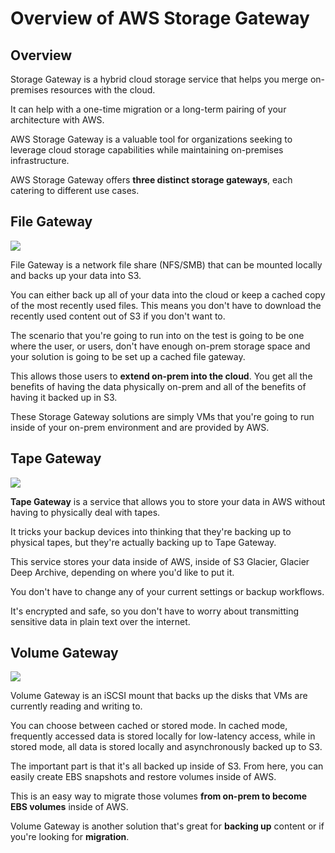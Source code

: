 # Overview of AWS Storage Gateway

## Overview

Storage Gateway is a hybrid cloud storage service that helps you merge on-premises resources with the cloud.

It can help with a one-time migration or a long-term pairing of your architecture with AWS.

AWS Storage Gateway is a valuable tool for organizations seeking to leverage cloud storage capabilities while maintaining on-premises infrastructure.

AWS Storage Gateway offers **three distinct storage gateways**, each catering to different use cases.


## File Gateway

![](https://d1.awsstatic.com/cloud-storage/Amazon%20S3%20File%20Gateway%20How%20It%20Works%20Diagram.96e9f7180c6ec8b6212b4d6fadc4a9ac4507b421.png)

File Gateway is a network file share (NFS/SMB) that can be mounted locally and backs up your data into S3.

You can either back up all of your data into the cloud or keep a cached copy of the most recently used files. This means you don't have to download the recently used content out of S3 if you don't want to.

The scenario that you're going to run into on the test is going to be one where the user, or users, don't have enough on-prem storage space and your solution is going to be set up a cached file gateway.

This allows those users to **extend on-prem into the cloud**. You get all the benefits of having the data physically on-prem and all of the benefits of having it backed up in S3.

These Storage Gateway solutions are simply VMs that you're going to run inside of your on-prem environment and are provided by AWS.


## Tape Gateway

![](https://d1.awsstatic.com/product-marketing/Product-Page-Diagram_Tape-Gateway_HIW%402x%20(2).5ba3326ea93003722acc487804a34971613ec3c1.png)

**Tape Gateway** is a service that allows you to store your data in AWS without having to physically deal with tapes.

It tricks your backup devices into thinking that they're backing up to physical tapes, but they're actually backing up to Tape Gateway.

This service stores your data inside of AWS, inside of S3 Glacier, Glacier Deep Archive, depending on where you'd like to put it.

You don't have to change any of your current settings or backup workflows.

It's encrypted and safe, so you don't have to worry about transmitting sensitive data in plain text over the internet.


## Volume Gateway

![](https://d1.awsstatic.com/cloud-storage/volume-gateway-diagram.eedd58ab3fb8a5dcae088622b5c1595dac21a04b.png)

Volume Gateway is an iSCSI mount that backs up the disks that VMs are currently reading and writing to.

You can choose between cached or stored mode. In cached mode, frequently accessed data is stored locally for low-latency access, while in stored mode, all data is stored locally and asynchronously backed up to S3.

The important part is that it's all backed up inside of S3. From here, you can easily create EBS snapshots and restore volumes inside of AWS.

This is an easy way to migrate those volumes **from on-prem to become EBS volumes** inside of AWS.

Volume Gateway is another solution that's great for **backing up** content or if you're looking for **migration**.
